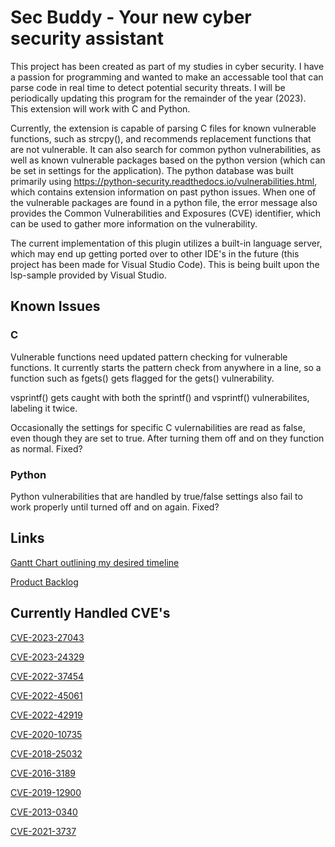 # Sec Buddy - Your new cyber security assistant

This project has been created as part of my studies in cyber security. I have a passion for programming and wanted to make an accessable tool that can parse code in real time to detect potential security threats.
I will be periodically updating this program for the remainder of the year (2023). This extension will work with C and Python.

Currently, the extension is capable of parsing C files for known vulnerable functions, such as strcpy(), and recommends replacement functions that are not vulnerable. It can also search for common python vulnerabilities, as well as known vulnerable packages based on the python version (which can be set in settings for the application). The python database was built primarily using https://python-security.readthedocs.io/vulnerabilities.html, which contains extension information on past python issues. When one of the vulnerable packages are found in a python file, the error message also provides the Common Vulnerabilities and Exposures (CVE) identifier, which can be used to gather more information on the vulnerability.

The current implementation of this plugin utilizes a built-in language server, which may end up getting ported over to other IDE's in the future (this project has been made for Visual Studio Code). This is being built upon the lsp-sample provided by Visual Studio.

## Known Issues
### C
Vulnerable functions need updated pattern checking for vulnerable functions. It currently starts the pattern check from anywhere in a line, so a function such as fgets() gets flagged for the gets() vulnerability.

vsprintf() gets caught with both the sprintf() and vsprintf() vulnerabilites, labeling it twice.

Occasionally the settings for specific C vulernabilities are read as false, even though they are set to true. After turning them off and on they function as normal. Fixed?

### Python
Python vulnerabilities that are handled by true/false settings also fail to work properly until turned off and on again. Fixed?


## Links
[Gantt Chart outlining my desired timeline](https://docs.google.com/spreadsheets/d/1GuXvdTbiaAUqEo6yg0PqPoB8BL2E7ebxp7SBiiyEnoo/edit?usp=sharing)

[Product Backlog](https://docs.google.com/document/d/1ajQbIBILqC7eJM0Bc9Ylj9J7tyNvx90QQ41-XbVyMLs/edit?usp=sharing)

## Currently Handled CVE's

[CVE-2023-27043](https://nvd.nist.gov/vuln/detail/cve-2023-27043)

[CVE-2023-24329](https://nvd.nist.gov/vuln/detail/cve-2023-24329)

[CVE-2022-37454](https://nvd.nist.gov/vuln/detail/cve-2022-37454)

[CVE-2022-45061](https://nvd.nist.gov/vuln/detail/cve-2022-45061)

[CVE-2022-42919](https://nvd.nist.gov/vuln/detail/cve-2022-42919)

[CVE-2020-10735](https://nvd.nist.gov/vuln/detail/cve-2020-10735)

[CVE-2018-25032](https://nvd.nist.gov/vuln/detail/cve-2018-25032)

[CVE-2016-3189](https://nvd.nist.gov/vuln/detail/cve-2016-3189)

[CVE-2019-12900](https://nvd.nist.gov/vuln/detail/cve-2019-12900)

[CVE-2013-0340](https://nvd.nist.gov/vuln/detail/cve-2013-0340)

[CVE-2021-3737](https://nvd.nist.gov/vuln/detail/cve-2021-3737)